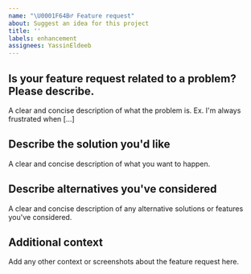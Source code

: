 ```yaml
---
name: "\U0001F64B‍♂️ Feature request"
about: Suggest an idea for this project
title: ''
labels: enhancement
assignees: YassinEldeeb
---
```


## Is your feature request related to a problem? Please describe.

A clear and concise description of what the problem is. Ex. I'm always frustrated when [...]

## Describe the solution you'd like

A clear and concise description of what you want to happen.

## Describe alternatives you've considered

A clear and concise description of any alternative solutions or features you've considered.

## Additional context

Add any other context or screenshots about the feature request here.
